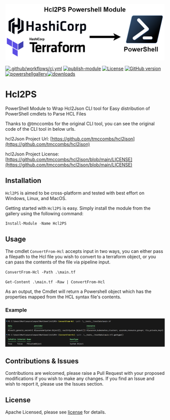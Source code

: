 

![](./media/Hcl2PS-Module-Logo.png)

[![.github/workflows/ci.yml](https://github.com/MertSenel/Hcl2PS/actions/workflows/ci.yml/badge.svg)](https://github.com/MertSenel/Hcl2PS/actions/workflows/ci.yml) [![publish-module](https://github.com/MertSenel/Hcl2PS/actions/workflows/publish-module.yml/badge.svg)](https://github.com/MertSenel/Hcl2PS/actions/workflows/publish-module.yml) [![License](https://img.shields.io/badge/License-Apache%202.0-blue.svg)](https://opensource.org/licenses/Apache-2.0)
[![GitHub version](https://badge.fury.io/gh/MertSenel%2FHcl2PS.svg)](https://badge.fury.io/gh/MertSenel%2FHcl2PS)[![powershellgallery](https://img.shields.io/powershellgallery/v/Hcl2PS)](https://www.powershellgallery.com/packages/Hcl2PS)[![downloads](https://img.shields.io/powershellgallery/dt/Hcl2PS.svg?label=downloads)](https://www.powershellgallery.com/packages/Hcl2PS)

# Hcl2PS

PowerShell Module to Wrap Hcl2Json CLI tool for Easy distribution of PowerShell cmdlets to Parse HCL Files

Thanks to @tmccombs for the original CLI tool, you can see the original code of the CLI tool in below urls.

hcl2Json Project Url: [https://github.com/tmccombs/hcl2json](https://github.com/tmccombs/hcl2json)

hcl2Json Project License: [https://github.com/tmccombs/hcl2json/blob/main/LICENSE](https://github.com/tmccombs/hcl2json/blob/main/LICENSE)

## Installation

`Hcl2PS` is aimed to be cross-platform and tested with best effort on Windows, Linux, and MacOS.

Getting started with `Hcl2PS` is easy. Simply install the module from the gallery using the following command: 

```powershell
Install-Module -Name Hcl2PS
```

## Usage

The cmdlet `ConvertFrom-Hcl` accepts input in two ways, you can either pass a filepath to the Hcl file you wish to convert to a terraform object, or you can pass the contents of the file via pipeline input. 

`ConvertFrom-Hcl -Path .\main.tf`

`Get-Content .\main.tf -Raw | ConvertFrom-Hcl`

As an output, the Cmdlet will return a Powershell object which has the properties mapped from the HCL syntax file's contents.

### Example

![](./media/Hcl2PS-Example-1.png)

## Contributions & Issues

Contributions are welcomed, please raise a Pull Request with your proposed modifications if you wish to make any changes.
If you find an Issue and wish to report it, please use the Issues section.

## License

Apache Licensed, please see [license](LICENSE.txt) for details.

